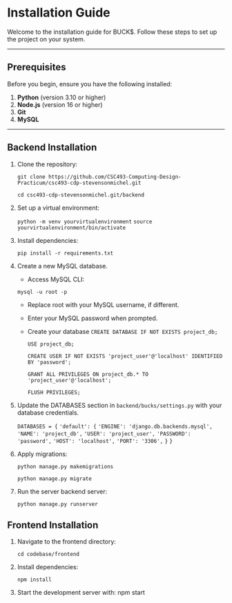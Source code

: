 # Installation Guide

Welcome to the installation guide for BUCK$. Follow these steps to set up the project on your system.

---

## **Prerequisites**

Before you begin, ensure you have the following installed:
1. **Python** (version 3.10 or higher) 
2. **Node.js** (version 16 or higher)
3. **Git** 
4. **MySQL**

---

## **Backend Installation**

1. Clone the repository:
   
   ``` git clone https://github.com/CSC493-Computing-Design-Practicum/csc493-cdp-stevensonmichel.git ```
   
   ``` cd csc493-cdp-stevensonmichel.git/backend ```

2. Set up a virtual environment: 

    ``` python -m venv yourvirtualenvironment ```
    ``` source yourvirtualenvironment/bin/activate ```


3. Install dependencies: 

    ``` pip install -r requirements.txt ```


4. Create a new MySQL database.

    - Access MySQL CLI:

    ``` mysql -u root -p ```

    - Replace root with your MySQL username, if different.

    - Enter your MySQL password when prompted.

    - Create your database
        ``` CREATE DATABASE IF NOT EXISTS project_db; ```

        ``` USE project_db; ```

        ``` CREATE USER IF NOT EXISTS 'project_user'@'localhost' IDENTIFIED BY 'password'; ```

        ``` GRANT ALL PRIVILEGES ON project_db.* TO 'project_user'@'localhost'; ```

        ``` FLUSH PRIVILEGES; ```


5. Update the DATABASES section in ``` backend/bucks/settings.py ``` with your database credentials.

    ``` DATABASES = { ```
        ``` 'default': { ``` 
            ``` 'ENGINE': 'django.db.backends.mysql', ```
            ``` 'NAME': 'project_db', ```
            ``` 'USER': 'project_user', ```
            ``` 'PASSWORD': 'password', ```
            ``` 'HOST': 'localhost', ```
            ``` 'PORT': '3306', ```
        ``` } ```
    ``` } ```


6. Apply migrations:

    ``` python manage.py makemigrations ```

    ``` python manage.py migrate ```


7. Run the server backend server: 

    ``` python manage.py runserver ```




## **Frontend Installation**

1. Navigate to the frontend directory: 

    ``` cd codebase/frontend ```


2. Install dependencies: 

    ``` npm install ```


3. Start the development server with: npm start




